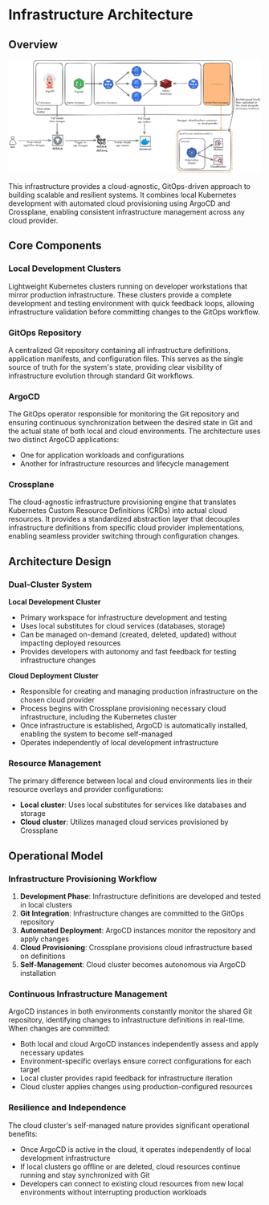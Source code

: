 # Infrastructure Architecture

## Overview

![Epicshelter Infrastructure Architecture](../assets/infra-architecture.png)

This infrastructure provides a cloud-agnostic, GitOps-driven approach to building scalable and resilient systems. It combines local Kubernetes development with automated cloud provisioning using ArgoCD and Crossplane, enabling consistent infrastructure management across any cloud provider.

## Core Components

### Local Development Clusters

Lightweight Kubernetes clusters running on developer workstations that mirror production infrastructure. These clusters provide a complete development and testing environment with quick feedback loops, allowing infrastructure validation before committing changes to the GitOps workflow.

### GitOps Repository

A centralized Git repository containing all infrastructure definitions, application manifests, and configuration files. This serves as the single source of truth for the system's state, providing clear visibility of infrastructure evolution through standard Git workflows.

### ArgoCD

The GitOps operator responsible for monitoring the Git repository and ensuring continuous synchronization between the desired state in Git and the actual state of both local and cloud environments. The architecture uses two distinct ArgoCD applications:
- One for application workloads and configurations
- Another for infrastructure resources and lifecycle management

### Crossplane

The cloud-agnostic infrastructure provisioning engine that translates Kubernetes Custom Resource Definitions (CRDs) into actual cloud resources. It provides a standardized abstraction layer that decouples infrastructure definitions from specific cloud provider implementations, enabling seamless provider switching through configuration changes.

## Architecture Design

### Dual-Cluster System

**Local Development Cluster**

- Primary workspace for infrastructure development and testing
- Uses local substitutes for cloud services (databases, storage)
- Can be managed on-demand (created, deleted, updated) without impacting deployed resources
- Provides developers with autonomy and fast feedback for testing infrastructure changes

**Cloud Deployment Cluster**

- Responsible for creating and managing production infrastructure on the chosen cloud provider
- Process begins with Crossplane provisioning necessary cloud infrastructure, including the Kubernetes cluster
- Once infrastructure is established, ArgoCD is automatically installed, enabling the system to become self-managed
- Operates independently of local development infrastructure

### Resource Management

The primary difference between local and cloud environments lies in their resource overlays and provider configurations:

- **Local cluster**: Uses local substitutes for services like databases and storage
- **Cloud cluster**: Utilizes managed cloud services provisioned by Crossplane

## Operational Model

### Infrastructure Provisioning Workflow

1. **Development Phase**: Infrastructure definitions are developed and tested in local clusters
2. **Git Integration**: Infrastructure changes are committed to the GitOps repository
3. **Automated Deployment**: ArgoCD instances monitor the repository and apply changes
4. **Cloud Provisioning**: Crossplane provisions cloud infrastructure based on definitions
5. **Self-Management**: Cloud cluster becomes autonomous via ArgoCD installation

### Continuous Infrastructure Management

ArgoCD instances in both environments constantly monitor the shared Git repository, identifying changes to infrastructure definitions in real-time. When changes are committed:

- Both local and cloud ArgoCD instances independently assess and apply necessary updates
- Environment-specific overlays ensure correct configurations for each target
- Local cluster provides rapid feedback for infrastructure iteration
- Cloud cluster applies changes using production-configured resources

### Resilience and Independence

The cloud cluster's self-managed nature provides significant operational benefits:

- Once ArgoCD is active in the cloud, it operates independently of local development infrastructure
- If local clusters go offline or are deleted, cloud resources continue running and stay synchronized with Git
- Developers can connect to existing cloud resources from new local environments without interrupting production workloads

